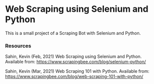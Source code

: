 # Web Scraping using Selenium and Python 

This is a small project of a Scraping Bot with Selenium and Python. 
 

### Resources

Sahin, Kevin (Feb, 2021) Web Scraping using Selenium and Python. Available from: https://www.scrapingbee.com/blog/selenium-python/

Sahin, Kevin (Mar, 2021) Web Scraping 101 with Python. Available from: https://www.scrapingbee.com/blog/web-scraping-101-with-python/
